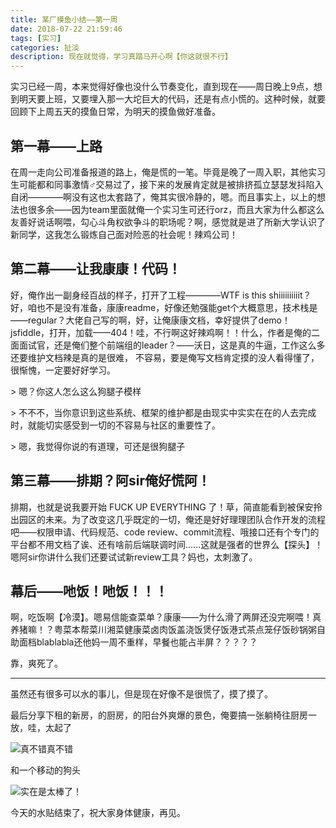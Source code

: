 ```yaml
---
title: 某厂摸鱼小结——第一周
date: 2018-07-22 21:59:46
tags: [实习]
categories: 扯淡
description: 现在就觉得，学习真踏马开心啊【你这就很不行】
---
```


实习已经一周，本来觉得好像也没什么节奏变化，直到现在——周日晚上9点，想到明天要上班，又要埋入那一大坨巨大的代码，还是有点小慌的。这种时候，就要回顾下上周五天的摸鱼日常，为明天的摸鱼做好准备。

## 第一幕——上路

在周一走向公司准备报道的路上，俺是慌的一笔。毕竟是晚了一周入职，其他实习生可能都和同事激情♂交易过了，接下来的发展肯定就是被排挤孤立瑟瑟发抖陷入自闭————啊没有这也太套路了，俺其实很冷静的，嗯。而且事实上，以上的想法也很多余——因为team里面就俺一个实习生可还行orz，而且大家为什么都这么友善好说话啊喂，勾心斗角权欲争斗的职场呢？啊，感觉就是进了所新大学认识了新同学，这我怎么锻炼自己面对险恶的社会呢！辣鸡公司！

## 第二幕——让我康康！代码！

好，俺作出一副身经百战的样子，打开了工程————WTF is this shiiiiiiiiiit？好，咱也不是没有准备，康康readme，好像还勉强能get个大概意思，技术栈是——regular？大佬自己写的啊，好，让俺康康文档，幸好提供了demo！jsfiddle，打开，加载——404！哇，不行啊这好辣鸡啊！！什么，作者是俺的二面面试官，还是俺们整个前端组的leader？——沃日，这是真的牛逼，工作这么多还要维护文档辣是真的是很难， 不容易，要是俺写文档肯定摸的没人看得懂了，很惭愧，一定要好好学习。

\> 嗯？你这人怎么这么狗腿子模样

\> 不不不，当你意识到这些系统、框架的维护都是由现实中实实在在的人去完成时，就能切实感受到一切的不容易与社区的重要性了。

\> 嗯，我觉得你说的有道理，可还是很狗腿子

## 第三幕——排期？阿sir俺好慌阿！

排期，也就是说我要开始 FUCK UP EVERYTHING 了！草，简直能看到被保安拎出园区的未来。为了改变这几乎既定的一切，俺还是好好理理团队合作开发的流程吧——权限申请、代码规范、code review、commit流程、哦接口还有个专门的平台都不用文档了诶、还有啥前后端联调时间......这就是强者的世界么【探头】！嗯阿sir你讲什么我们还要试试新review工具？妈也，太刺激了。

## 幕后——吔饭！吔饭！！！

啊，吃饭啊【冷漠】。嗯易信能查菜单？康康——为什么滑了两屏还没完啊喂！真养猪嘛！？粤菜本帮菜川湘菜健康菜卤肉饭盖浇饭煲仔饭港式茶点笼仔饭砂锅粥自助面档blablabla还他妈一周不重样，早餐也能占半屏？？？？？

靠，爽死了。

------

虽然还有很多可以水的事儿，但是现在好像不是很慌了，摸了摸了。

最后分享下租的新房，的厨房，的阳台外爽爆的景色，俺要搞一张躺椅往厨房一放，哇，太起了

![真不错真不错](http://7xrkxs.com1.z0.glb.clouddn.com/blogImg/%E5%AE%9E%E4%B9%A0%E7%AC%AC%E4%B8%80%E5%91%A8/view.jpg)

和一个移动的狗头

![实在是太棒了！](http://7xrkxs.com1.z0.glb.clouddn.com/blogImg/%E5%AE%9E%E4%B9%A0%E7%AC%AC%E4%B8%80%E5%91%A8/dog.jpg)

今天的水贴结束了，祝大家身体健康，再见。